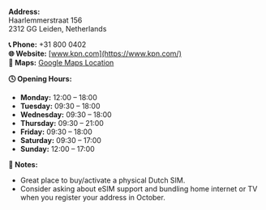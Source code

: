 
**Address:**  
Haarlemmerstraat 156  
2312 GG Leiden, Netherlands

**📞 Phone:** +31 800 0402  
**🌐 Website:** [www.kpn.com](https://www.kpn.com/)  
**📍 Maps:** [Google Maps Location](https://maps.app.goo.gl/AgGdkkM7zCZ1cnyq9)

**🕓 Opening Hours:**  
- **Monday:** 12:00 – 18:00  
- **Tuesday:** 09:30 – 18:00  
- **Wednesday:** 09:30 – 18:00  
- **Thursday:** 09:30 – 21:00  
- **Friday:** 09:30 – 18:00  
- **Saturday:** 09:30 – 17:00  
- **Sunday:** 12:00 – 17:00

**📝 Notes:**  
- Great place to buy/activate a physical Dutch SIM.  
- Consider asking about eSIM support and bundling home internet or TV when you register your address in October.
